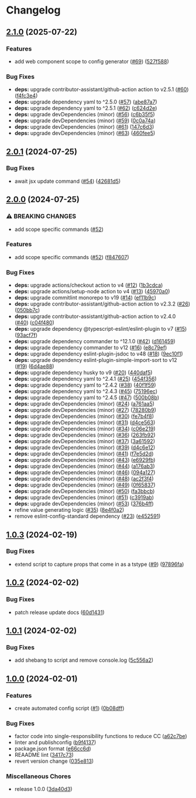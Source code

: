 # Changelog

## [2.1.0](https://github.com/ibm-telemetry/telemetry-js-config-generator/compare/v2.0.1...v2.1.0) (2025-07-22)


### Features

* add web component scope to config generator ([#69](https://github.com/ibm-telemetry/telemetry-js-config-generator/issues/69)) ([527f588](https://github.com/ibm-telemetry/telemetry-js-config-generator/commit/527f5881a00ba022322ded70a44e003821391d43))


### Bug Fixes

* **deps:** upgrade contributor-assistant/github-action action to v2.5.1 ([#60](https://github.com/ibm-telemetry/telemetry-js-config-generator/issues/60)) ([f4fc3e4](https://github.com/ibm-telemetry/telemetry-js-config-generator/commit/f4fc3e45ef8f41f98e85eb06487f21890dd3cb39))
* **deps:** upgrade dependency yaml to ^2.5.0 ([#57](https://github.com/ibm-telemetry/telemetry-js-config-generator/issues/57)) ([abe87a7](https://github.com/ibm-telemetry/telemetry-js-config-generator/commit/abe87a7ef08957a8a7dccc663ba571e8a6b67935))
* **deps:** upgrade dependency yaml to ^2.5.1 ([#62](https://github.com/ibm-telemetry/telemetry-js-config-generator/issues/62)) ([c624d2e](https://github.com/ibm-telemetry/telemetry-js-config-generator/commit/c624d2edc28b645f986c9940423b42eb71fad1df))
* **deps:** upgrade devDependencies (minor) ([#56](https://github.com/ibm-telemetry/telemetry-js-config-generator/issues/56)) ([c6b35f5](https://github.com/ibm-telemetry/telemetry-js-config-generator/commit/c6b35f5fe274d122c91269925b49228903c213e3))
* **deps:** upgrade devDependencies (minor) ([#59](https://github.com/ibm-telemetry/telemetry-js-config-generator/issues/59)) ([0c0a74a](https://github.com/ibm-telemetry/telemetry-js-config-generator/commit/0c0a74a97fcbf9aa944b57b586a0081ea0598287))
* **deps:** upgrade devDependencies (minor) ([#61](https://github.com/ibm-telemetry/telemetry-js-config-generator/issues/61)) ([147c6d3](https://github.com/ibm-telemetry/telemetry-js-config-generator/commit/147c6d3ae62f82b75e63524ad8854eae7ea7e025))
* **deps:** upgrade devDependencies (minor) ([#63](https://github.com/ibm-telemetry/telemetry-js-config-generator/issues/63)) ([460fee5](https://github.com/ibm-telemetry/telemetry-js-config-generator/commit/460fee5fe76d706e576cfc6c2e236431d887b491))

## [2.0.1](https://github.com/ibm-telemetry/telemetry-js-config-generator/compare/v2.0.0...v2.0.1) (2024-07-25)


### Bug Fixes

* await jsx update command ([#54](https://github.com/ibm-telemetry/telemetry-js-config-generator/issues/54)) ([42681d5](https://github.com/ibm-telemetry/telemetry-js-config-generator/commit/42681d5919c57dab4558ba6c50818f1434e04952))

## [2.0.0](https://github.com/ibm-telemetry/telemetry-js-config-generator/compare/v1.0.3...v2.0.0) (2024-07-25)


### ⚠ BREAKING CHANGES

* add scope specific commands ([#52](https://github.com/ibm-telemetry/telemetry-js-config-generator/issues/52))

### Features

* add scope specific commands ([#52](https://github.com/ibm-telemetry/telemetry-js-config-generator/issues/52)) ([f847607](https://github.com/ibm-telemetry/telemetry-js-config-generator/commit/f8476074b61a5ce76fe6675066f0aa5143b81b20))


### Bug Fixes

* **deps:** upgrade actions/checkout action to v4 ([#12](https://github.com/ibm-telemetry/telemetry-js-config-generator/issues/12)) ([1b3cdca](https://github.com/ibm-telemetry/telemetry-js-config-generator/commit/1b3cdca646b088659e7ba7ab7231ec420cb2be2a))
* **deps:** upgrade actions/setup-node action to v4 ([#13](https://github.com/ibm-telemetry/telemetry-js-config-generator/issues/13)) ([45970a0](https://github.com/ibm-telemetry/telemetry-js-config-generator/commit/45970a0c68896d03bc206b0241c01b19f7895b5b))
* **deps:** upgrade commitlint monorepo to v19 ([#14](https://github.com/ibm-telemetry/telemetry-js-config-generator/issues/14)) ([ef11b9c](https://github.com/ibm-telemetry/telemetry-js-config-generator/commit/ef11b9cef7923fa7131b9e31d41dffda287d06e1))
* **deps:** upgrade contributor-assistant/github-action action to v2.3.2 ([#26](https://github.com/ibm-telemetry/telemetry-js-config-generator/issues/26)) ([050bb7c](https://github.com/ibm-telemetry/telemetry-js-config-generator/commit/050bb7c73d2a68e6eda83f37cb36a2d6795715fc))
* **deps:** upgrade contributor-assistant/github-action action to v2.4.0 ([#40](https://github.com/ibm-telemetry/telemetry-js-config-generator/issues/40)) ([c04f480](https://github.com/ibm-telemetry/telemetry-js-config-generator/commit/c04f480ea0107bedbcafc7f1a4b930d9cc30c410))
* **deps:** upgrade dependency @typescript-eslint/eslint-plugin to v7 ([#15](https://github.com/ibm-telemetry/telemetry-js-config-generator/issues/15)) ([93acf7f](https://github.com/ibm-telemetry/telemetry-js-config-generator/commit/93acf7f3b108eed8b730ea4e3b67a5ae74a7e8f3))
* **deps:** upgrade dependency commander to ^12.1.0 ([#42](https://github.com/ibm-telemetry/telemetry-js-config-generator/issues/42)) ([d161459](https://github.com/ibm-telemetry/telemetry-js-config-generator/commit/d161459f740bd062f059e5dac249bd2dbf1c80d7))
* **deps:** upgrade dependency commander to v12 ([#16](https://github.com/ibm-telemetry/telemetry-js-config-generator/issues/16)) ([e8c79ef](https://github.com/ibm-telemetry/telemetry-js-config-generator/commit/e8c79efcd214f2c939c69121d96bad1b16ebb55a))
* **deps:** upgrade dependency eslint-plugin-jsdoc to v48 ([#18](https://github.com/ibm-telemetry/telemetry-js-config-generator/issues/18)) ([9ec10f1](https://github.com/ibm-telemetry/telemetry-js-config-generator/commit/9ec10f18fca49aa27b1f8f323432840237f0db8a))
* **deps:** upgrade dependency eslint-plugin-simple-import-sort to v12 ([#19](https://github.com/ibm-telemetry/telemetry-js-config-generator/issues/19)) ([6d4ae88](https://github.com/ibm-telemetry/telemetry-js-config-generator/commit/6d4ae8810dda658dba1e0d5ba33bc34232eea43d))
* **deps:** upgrade dependency husky to v9 ([#20](https://github.com/ibm-telemetry/telemetry-js-config-generator/issues/20)) ([440daf5](https://github.com/ibm-telemetry/telemetry-js-config-generator/commit/440daf556f2800320ee1a28a74c3249f25945ec9))
* **deps:** upgrade dependency yaml to ^2.4.1 ([#25](https://github.com/ibm-telemetry/telemetry-js-config-generator/issues/25)) ([454f356](https://github.com/ibm-telemetry/telemetry-js-config-generator/commit/454f356cd5482c9a230cf507894f1fbffbb30978))
* **deps:** upgrade dependency yaml to ^2.4.2 ([#38](https://github.com/ibm-telemetry/telemetry-js-config-generator/issues/38)) ([40f1f59](https://github.com/ibm-telemetry/telemetry-js-config-generator/commit/40f1f59034e8b54df0abadc00277ec021cb737ee))
* **deps:** upgrade dependency yaml to ^2.4.3 ([#45](https://github.com/ibm-telemetry/telemetry-js-config-generator/issues/45)) ([75196ec](https://github.com/ibm-telemetry/telemetry-js-config-generator/commit/75196ecf44d730678f8c2a43f86dee3d6b9bfb36))
* **deps:** upgrade dependency yaml to ^2.4.5 ([#47](https://github.com/ibm-telemetry/telemetry-js-config-generator/issues/47)) ([500b08b](https://github.com/ibm-telemetry/telemetry-js-config-generator/commit/500b08b63c144fde7efcdbfff2293b7b6b484316))
* **deps:** upgrade devDependencies (minor) ([#24](https://github.com/ibm-telemetry/telemetry-js-config-generator/issues/24)) ([a761aa5](https://github.com/ibm-telemetry/telemetry-js-config-generator/commit/a761aa541de78e6e8da24cee14aa1a02600d75b6))
* **deps:** upgrade devDependencies (minor) ([#27](https://github.com/ibm-telemetry/telemetry-js-config-generator/issues/27)) ([78280b9](https://github.com/ibm-telemetry/telemetry-js-config-generator/commit/78280b98321084ec6347acf40b7002ccfe25d5eb))
* **deps:** upgrade devDependencies (minor) ([#30](https://github.com/ibm-telemetry/telemetry-js-config-generator/issues/30)) ([fe7b4f8](https://github.com/ibm-telemetry/telemetry-js-config-generator/commit/fe7b4f84a0bbaa349b8ab8d645fe077f4b237805))
* **deps:** upgrade devDependencies (minor) ([#31](https://github.com/ibm-telemetry/telemetry-js-config-generator/issues/31)) ([d4ce563](https://github.com/ibm-telemetry/telemetry-js-config-generator/commit/d4ce5632ac659dd9de8838c11ad58ab68763424f))
* **deps:** upgrade devDependencies (minor) ([#34](https://github.com/ibm-telemetry/telemetry-js-config-generator/issues/34)) ([c06e219](https://github.com/ibm-telemetry/telemetry-js-config-generator/commit/c06e219854f24ee15a15a492c52a1a315aaae73f))
* **deps:** upgrade devDependencies (minor) ([#36](https://github.com/ibm-telemetry/telemetry-js-config-generator/issues/36)) ([263fb92](https://github.com/ibm-telemetry/telemetry-js-config-generator/commit/263fb92b190629d16316c0ae87349af82af9a28c))
* **deps:** upgrade devDependencies (minor) ([#37](https://github.com/ibm-telemetry/telemetry-js-config-generator/issues/37)) ([3a61592](https://github.com/ibm-telemetry/telemetry-js-config-generator/commit/3a61592a34f155b12f42a6379c5851cc4312d8bc))
* **deps:** upgrade devDependencies (minor) ([#39](https://github.com/ibm-telemetry/telemetry-js-config-generator/issues/39)) ([d4c6e12](https://github.com/ibm-telemetry/telemetry-js-config-generator/commit/d4c6e12e69486a5e38910646c1e6ef227df48ffb))
* **deps:** upgrade devDependencies (minor) ([#41](https://github.com/ibm-telemetry/telemetry-js-config-generator/issues/41)) ([f7e5d2d](https://github.com/ibm-telemetry/telemetry-js-config-generator/commit/f7e5d2dcd730b8230619221d254e14cf4ab7e47d))
* **deps:** upgrade devDependencies (minor) ([#43](https://github.com/ibm-telemetry/telemetry-js-config-generator/issues/43)) ([e6929fb](https://github.com/ibm-telemetry/telemetry-js-config-generator/commit/e6929fb06e4782981caef6adda21ee12323c6e82))
* **deps:** upgrade devDependencies (minor) ([#44](https://github.com/ibm-telemetry/telemetry-js-config-generator/issues/44)) ([a176ab3](https://github.com/ibm-telemetry/telemetry-js-config-generator/commit/a176ab37bc985d3c579ad41097da0b44159535c3))
* **deps:** upgrade devDependencies (minor) ([#46](https://github.com/ibm-telemetry/telemetry-js-config-generator/issues/46)) ([094a127](https://github.com/ibm-telemetry/telemetry-js-config-generator/commit/094a12748b613af22743d80290c645af75356133))
* **deps:** upgrade devDependencies (minor) ([#48](https://github.com/ibm-telemetry/telemetry-js-config-generator/issues/48)) ([ac2f3f4](https://github.com/ibm-telemetry/telemetry-js-config-generator/commit/ac2f3f40c4174e334e06eb87e6562662cc53a5e3))
* **deps:** upgrade devDependencies (minor) ([#49](https://github.com/ibm-telemetry/telemetry-js-config-generator/issues/49)) ([0f65837](https://github.com/ibm-telemetry/telemetry-js-config-generator/commit/0f658376a987c169d5093b0baa09b8b22e49195d))
* **deps:** upgrade devDependencies (minor) ([#50](https://github.com/ibm-telemetry/telemetry-js-config-generator/issues/50)) ([fa3bbcb](https://github.com/ibm-telemetry/telemetry-js-config-generator/commit/fa3bbcbb333d4c8451a1b31193a362c09aaa6e4b))
* **deps:** upgrade devDependencies (minor) ([#51](https://github.com/ibm-telemetry/telemetry-js-config-generator/issues/51)) ([c3919ab](https://github.com/ibm-telemetry/telemetry-js-config-generator/commit/c3919abedf1ceb10b35f4da85307932db06f05c7))
* **deps:** upgrade devDependencies (minor) ([#53](https://github.com/ibm-telemetry/telemetry-js-config-generator/issues/53)) ([376b4ff](https://github.com/ibm-telemetry/telemetry-js-config-generator/commit/376b4ffe34a68a697d12c1847ceb096aec102bbd))
* refine value generating logic ([#35](https://github.com/ibm-telemetry/telemetry-js-config-generator/issues/35)) ([8e4f0a2](https://github.com/ibm-telemetry/telemetry-js-config-generator/commit/8e4f0a217699e105d8df2b6ba497b0bf5476c7c2))
* remove eslint-config-standard dependency ([#23](https://github.com/ibm-telemetry/telemetry-js-config-generator/issues/23)) ([e452591](https://github.com/ibm-telemetry/telemetry-js-config-generator/commit/e452591ab58a822589823fa29637146f4c7f7f5d))

## [1.0.3](https://github.com/ibm-telemetry/telemetry-js-config-generator/compare/v1.0.2...v1.0.3) (2024-02-19)


### Bug Fixes

* extend script to capture props that come in as a tstype ([#9](https://github.com/ibm-telemetry/telemetry-js-config-generator/issues/9)) ([97896fa](https://github.com/ibm-telemetry/telemetry-js-config-generator/commit/97896fad9a3e5dea1b82f349367935dccab68a02))

## [1.0.2](https://github.com/ibm-telemetry/telemetry-js-config-generator/compare/v1.0.1...v1.0.2) (2024-02-02)


### Bug Fixes

* patch release update docs ([60d1431](https://github.com/ibm-telemetry/telemetry-js-config-generator/commit/60d1431704641cb238edf138baecadea6a33aaf9))

## [1.0.1](https://github.com/ibm-telemetry/telemetry-js-config-generator/compare/v1.0.0...v1.0.1) (2024-02-02)


### Bug Fixes

* add shebang to script and remove console.log ([5c556a2](https://github.com/ibm-telemetry/telemetry-js-config-generator/commit/5c556a2963dfc04c08bbd43feadf8866a8e80bf8))

## [1.0.0](https://github.com/ibm-telemetry/telemetry-js-config-generator/compare/v1.0.0...v1.0.0) (2024-02-01)


### Features

* create automated config script ([#1](https://github.com/ibm-telemetry/telemetry-js-config-generator/issues/1)) ([0b08dff](https://github.com/ibm-telemetry/telemetry-js-config-generator/commit/0b08dffb32b943452234922fc6205cba23bf1cee))


### Bug Fixes

* factor code into single-responsibility functions to reduce CC ([a62c7be](https://github.com/ibm-telemetry/telemetry-js-config-generator/commit/a62c7be327286bc4233008b48fbaa3c897268de5))
* linter and publishconfig ([b9f4137](https://github.com/ibm-telemetry/telemetry-js-config-generator/commit/b9f4137f22fdc640131a07e6b26fd2cb7dacab78))
* package.json format ([e66cc6d](https://github.com/ibm-telemetry/telemetry-js-config-generator/commit/e66cc6d91c7a62f505865dbb0818e7fb6296d49c))
* REAADME lint ([3417c73](https://github.com/ibm-telemetry/telemetry-js-config-generator/commit/3417c73d4a64d2b82bca36d53e0832b3416d4f0d))
* revert version change ([035e813](https://github.com/ibm-telemetry/telemetry-js-config-generator/commit/035e81373f1c1ff6fa0ef8a595e5342e32344624))


### Miscellaneous Chores

* release 1.0.0 ([3da40d3](https://github.com/ibm-telemetry/telemetry-js-config-generator/commit/3da40d3b47a1cb62aa5d7690aa209f2c1c249d20))

